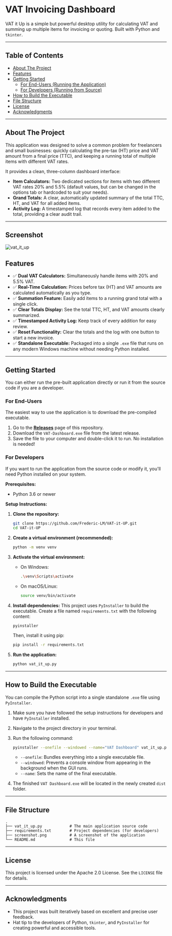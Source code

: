 # VAT Invoicing Dashboard

VAT it Up is a  simple but powerful desktop utility for calculating VAT and summing up multiple items for invoicing or quoting. Built with Python and `tkinter`.


---

## Table of Contents
- [About The Project](#about-the-project)
- [Features](#features)
- [Getting Started](#getting-started)
  - [For End-Users (Running the Application)](#for-end-users)
  - [For Developers (Running from Source)](#for-developers)
- [How to Build the Executable](#how-to-build-the-executable)
- [File Structure](#file-structure)
- [License](#license)
- [Acknowledgments](#acknowledgments)

---


## About The Project

This application was designed to solve a common problem for freelancers and small businesses: quickly calculating the pre-tax (HT) price and VAT amount from a final price (TTC), and keeping a running total of multiple items with different VAT rates.

It provides a clean, three-column dashboard interface:
- **Item Calculators:** Two dedicated sections for items with two different VAT rates 20% and 5.5% (dafault values, but can be changed in the options tab or hardcoded to suit your needs).
- **Grand Totals:** A clear, automatically updated summary of the total TTC, HT, and VAT for all added items.
- **Activity Log:** A timestamped log that records every item added to the total, providing a clear audit trail.

---
## Screenshot

![vat_it_up](https://github.com/user-attachments/assets/d47b71f6-e66b-4671-b792-c5d50a141dbf)


## Features

- ✅ **Dual VAT Calculators:** Simultaneously handle items with 20% and 5.5% VAT.
- ✅ **Real-Time Calculation:** Prices before tax (HT) and VAT amounts are calculated automatically as you type.
- ✅ **Summation Feature:** Easily add items to a running grand total with a single click.
- ✅ **Clear Totals Display:** See the total TTC, HT, and VAT amounts clearly summarized.
- ✅ **Timestamped Activity Log:** Keep track of every addition for easy review.
- ✅ **Reset Functionality:** Clear the totals and the log with one button to start a new invoice.
- ✅ **Standalone Executable:** Packaged into a single `.exe` file that runs on any modern Windows machine without needing Python installed.

---

## Getting Started

You can either run the pre-built application directly or run it from the source code if you are a developer.

### For End-Users

The easiest way to use the application is to download the pre-compiled executable.

1.  Go to the [**Releases**](https://github.com/Frederic-LM/VAT-ip-UP/releases) page of this repository.
2.  Download the `VAT-Dashboard.exe` file from the latest release.
3.  Save the file to your computer and double-click it to run. No installation is needed!

### For Developers

If you want to run the application from the source code or modify it, you'll need Python installed on your system.

**Prerequisites:**
- Python 3.6 or newer

**Setup Instructions:**

1.  **Clone the repository:**
    ```sh
    git clone https://github.com/Frederic-LM/VAT-it-UP.git
    cd VAT-it-UP
    ```

2.  **Create a virtual environment (recommended):**
    ```sh
    python -m venv venv
    ```

3.  **Activate the virtual environment:**
    - On Windows:
      ```sh
      .\venv\Scripts\activate
      ```
    - On macOS/Linux:
      ```sh
      source venv/bin/activate
      ```

4.  **Install dependencies:**
    This project uses `PyInstaller` to build the executable. Create a file named `requirements.txt` with the following content:
    ```
    pyinstaller
    ```
    Then, install it using pip:
    ```sh
    pip install -r requirements.txt
    ```

5.  **Run the application:**
    ```sh
    python vat_it_up.py
    ```

---

## How to Build the Executable

You can compile the Python script into a single standalone `.exe` file using `PyInstaller`.

1.  Make sure you have followed the setup instructions for developers and have `PyInstaller` installed.
2.  Navigate to the project directory in your terminal.
3.  Run the following command:
    ```sh
    pyinstaller --onefile --windowed --name="VAT Dashboard" vat_it_up.py
    ```
    - `--onefile`: Bundles everything into a single executable file.
    - `--windowed`: Prevents a console window from appearing in the background when the GUI runs.
    - `--name`: Sets the name of the final executable.

4.  The finished `VAT Dashboard.exe` will be located in the newly created `dist` folder.

---

## File Structure

```
.
├── vat_it_up.py            # The main application source code
├── requirements.txt        # Project dependencies (for developers)
├── screenshot.png          # A screenshot of the application
└── README.md               # This file
```

---

## License

This project is licensed under the Apache 2.0 License. See the `LICENSE` file for details.

---

## Acknowledgments

- This project was built iteratively based on excellent and precise user feedback.
- Hat tip to the developers of Python, `tkinter`, and `PyInstaller` for creating powerful and accessible tools.
